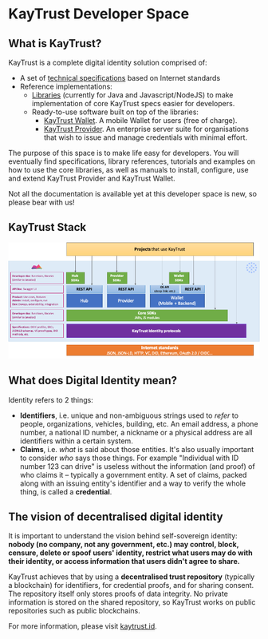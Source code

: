 # KayTrust Developer Space

## What is KayTrust?
KayTrust is a complete digital identity solution comprised of:

- A set of [technical specifications](Specs) based on Internet standards
- Reference implementations:
    - [Libraries](SDK) (currently for Java and Javascript/NodeJS) to make implementation of core KayTrust specs easier for developers.
    - Ready-to-use software built on top of the libraries:
        - [KayTrust Wallet](Wallet). A mobile Wallet for users (free of charge).
        - [KayTrust Provider](Provider). An enterprise server suite for organisations that wish to issue and manage credentials with minimal effort.

The purpose of this space is to make life easy for developers. You will eventually find specifications, library references, tutorials and examples on how to use the core libraries, as well as manuals to install, configure, use and extend KayTrust Provider and KayTrust Wallet.

Not all the documentation is available yet at this developer space is new, so please bear with us!

## KayTrust Stack

[![](images/KayTrust%20Stack.png)]()

## What does Digital Identity mean?
Identity refers to 2 things:

- **Identifiers**, i.e. unique and non-ambiguous strings used to _refer_ to people, organizations, vehicles, building, etc. An email address, a phone number, a national ID number, a nickname or a physical address are all identifiers within a certain system.
- **Claims**, i.e. _what_ is said about those entities. It's also usually important to consider _who_ says those things. For example "Individual with ID number 123 can drive" is useless without the information (and proof) of who claims it – typically a government entity. A set of claims, packed along with an issuing entity's identifier and a way to verify the whole thing, is called a **credential**.

## The vision of decentralised digital identity

It is important to understand the vision behind self-sovereign identity: **nobody (no company, not any government, etc.) may control, block, censure, delete or spoof users' identity, restrict what users may do with their identity, or access information that users didn't agree to share.**

KayTrust achieves that by using a **decentralised trust repository** (typically a blockchain) for identifiers, for credential proofs, and for sharing consent. The repository itself only stores proofs of data integrity. No private information is stored on the shared repository, so KayTrust works on public repositories such as public blockchains.

For more information, please visit [kaytrust.id](https://www.kaytrust.id/).

